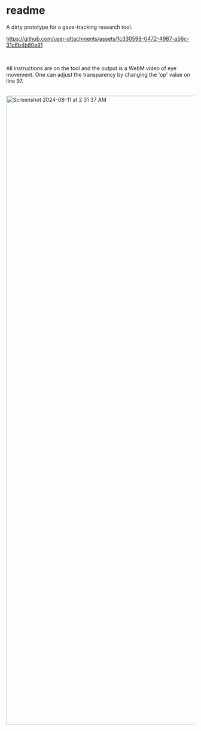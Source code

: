 # readme
A dirty prototype for a gaze-tracking research tool. 
</br>

https://github.com/user-attachments/assets/1c330598-0472-4987-a56c-31c6b4b80e91

</br>

All instructions are on the tool and the output is a WebM video of eye movement. One can adjust the transparency by changing the 'op' value on line 97.


</br>
<img width="1680" alt="Screenshot 2024-08-11 at 2 31 37 AM" src="https://github.com/user-attachments/assets/11c6e4c6-65e2-4db0-b709-e9312a23344b">

